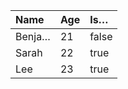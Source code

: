 | Name   | Age    | Is…    |
| :----- | :----- | :----- |
| Benja… | 21     | false  |
| Sarah  | 22     | true   |
| Lee    | 23     | true   |
